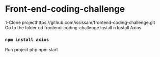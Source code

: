 # Front-end-coding-challenge
1-Clone projecthttps://github.com/ississam/frontend-coding-challenge.git
Go to the folder cd frontend-coding-challenge
Install n
Install Axios  
### `npm install axios`
Run project php npm start




